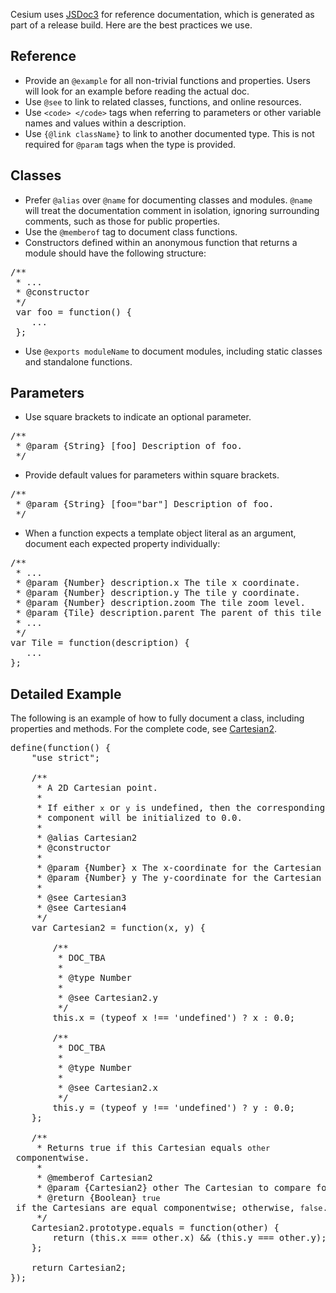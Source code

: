Cesium uses [JSDoc3](http://usejsdoc.org/index.html) for reference documentation, which is generated as part of a release build.  Here are the best practices we use.

## Reference

* Provide an `@example` for all non-trivial functions and properties.  Users will look for an example before reading the actual doc.
* Use `@see` to link to related classes, functions, and online resources.
* Use `<code> </code>` tags when referring to parameters or other variable names and values within a description.
* Use `{@link className}` to link to another documented type.  This is not required for `@param` tags when the type is provided.

## Classes

* Prefer `@alias` over `@name` for documenting classes and modules. `@name` will treat the documentation comment in isolation, ignoring surrounding comments, such as those for public properties. 
* Use the `@memberof` tag to document class functions.
* Constructors defined within an anonymous function that returns a module should have the following structure:

<pre>
/**
 * ...
 * @constructor
 */
 var foo = function() {
    ...
 };
</pre>


* Use `@exports moduleName` to document modules, including static classes and standalone functions.

## Parameters
* Use square brackets to indicate an optional parameter.

<pre>
/**
 * @param {String} [foo] Description of foo.
 */
</pre>

* Provide default values for parameters within square brackets.

<pre>
/**
 * @param {String} [foo="bar"] Description of foo.
 */
</pre>
  
* When a function expects a template object literal as an argument, document each expected property individually: 

<pre>
/**
 * ...
 * @param {Number} description.x The tile x coordinate.
 * @param {Number} description.y The tile y coordinate.
 * @param {Number} description.zoom The tile zoom level.
 * @param {Tile} description.parent The parent of this tile in a tile tree system.
 * ...
 */
var Tile = function(description) {
   ...
};
</pre>

## Detailed Example
The following is an example of how to fully document a class, including properties and methods. For the complete code, see [Cartesian2](https://github.com/AnalyticalGraphicsInc/cesium/blob/master/Source/Core/Cartesian2.js).

<pre>
define(function() {
    "use strict";

    /**
     * A 2D Cartesian point.
     *
     * If either <code>x</code> or <code>y</code> is undefined, then the corresponding
     * component will be initialized to 0.0.
     *
     * @alias Cartesian2
     * @constructor
     *
     * @param {Number} x The x-coordinate for the Cartesian type.
     * @param {Number} y The y-coordinate for the Cartesian type.
     *
     * @see Cartesian3
     * @see Cartesian4
     */
    var Cartesian2 = function(x, y) {

        /**
         * DOC_TBA
         *
         * @type Number
         *
         * @see Cartesian2.y
         */
        this.x = (typeof x !== 'undefined') ? x : 0.0;

        /**
         * DOC_TBA
         *
         * @type Number
         *
         * @see Cartesian2.x
         */
        this.y = (typeof y !== 'undefined') ? y : 0.0;
    };

    /**
     * Returns true if this Cartesian equals <code>other</code> componentwise.
     *
     * @memberof Cartesian2
     * @param {Cartesian2} other The Cartesian to compare for equality.
     * @return {Boolean} <code>true</code> if the Cartesians are equal componentwise; otherwise, <code>false</code>.
     */
    Cartesian2.prototype.equals = function(other) {
        return (this.x === other.x) && (this.y === other.y);
    };

    return Cartesian2;
});


</pre>